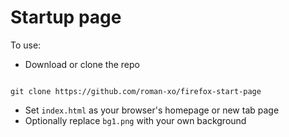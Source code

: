 # Startup page

To use:
- Download or clone the repo

  ```bash
```git clone https://github.com/roman-xo/firefox-start-page```

- Set `index.html` as your browser's homepage or new tab page
- Optionally replace `bg1.png` with your own background

